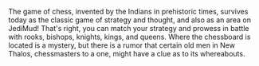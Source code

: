 The game of chess, invented by the Indians in prehistoric times, survives today as the classic game of strategy and thought, and also as an area on JediMud! That's right, you can match your strategy and prowess in battle with rooks, bishops, knights, kings, and queens. Where the chessboard is located is a mystery, but there is a rumor that certain old men in New Thalos, chessmasters to a one, might have a clue as to its whereabouts.

